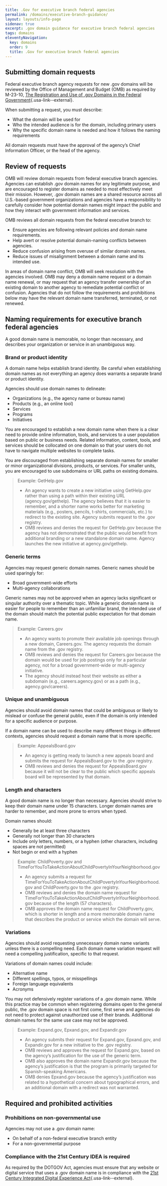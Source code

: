 ```yaml
---
title: .Gov for executive branch federal agencies
permalink: /domains/executive-branch-guidance/
layout: layouts/info-page
sidenav: true
excerpt: .gov domain guidance for executive branch federal agencies
tags: domains
eleventyNavigation:
  key: domains
  order: 9
  title: .Gov for executive branch federal agencies
---
```


## Submitting domain requests

Federal executive branch agency requests for new .gov domains will be reviewed by the Office of Management and Budget (OMB) as required by M-23-10, [The Registration and Use of .gov Domains in the Federal Government](https://www.whitehouse.gov/wp-content/uploads/2023/02/M-23-10-DOTGOV-Act-Guidance.pdf){.usa-link--external}.

When submitting a request, you must describe:

- What the domain will be used for
- Who the intended audience is for the domain, including primary users
- Why the specific domain name is needed and how it follows the naming requirements

All domain requests must have the approval of the agency’s Chief Information Officer, or the head of the agency.

## Review of requests

OMB will review domain requests from federal executive branch agencies. Agencies can establish .gov domain names for any legitimate purpose, and are encouraged to register domains as needed to most effectively meet their mission. However, .gov domain names are a shared resource across all U.S.-based government organizations and agencies have a responsibility to carefully consider how potential domain names might impact the public and how they interact with government information and services.

OMB reviews all domain requests from the federal executive branch to:

- Ensure agencies are following relevant policies and domain name requirements.
- Help avert or resolve potential domain-naming conflicts between agencies.
- Reduce confusion arising from overuse of similar domain names.
- Reduce issues of misalignment between a domain name and its intended use.

In areas of domain name conflict, OMB will seek resolution with the agencies involved. OMB may deny a domain name request or a domain name renewal, or may request that an agency transfer ownership of an existing domain to another agency to remediate potential conflict or confusion. Agencies that do not follow the requirements and prohibitions below may have the relevant domain name transferred, terminated, or not renewed.

## Naming requirements for executive branch federal agencies

A good domain name is memorable, no longer than necessary, and describes your organization or service in an unambiguous way.

### Brand or product identity

A domain name helps establish brand identity. Be careful when establishing domain names as not everything an agency does warrants a separate brand or product identity.

Agencies should use domain names to delineate:

- Organizations (e.g., the agency name or bureau name)
- Products (e.g., an online tool)
- Services
- Programs
- Initiatives

You are encouraged to establish a new domain name when there is a clear need to provide online information, tools, and services to a user population based on public or business needs. Related information, content, tools, and services should be collocated on one domain so that your users do not have to navigate multiple websites to complete tasks.

You are discouraged from establishing separate domain names for smaller or minor organizational divisions, products, or services. For smaller units, you are encouraged to use subdomains or URL paths on existing domains.

> Example: GetHelp.gov
> 
> - An agency wants to create a new initiative using GetHelp.gov rather than using a path within their existing URL (agency.gov/gethelp). The agency believes that it is easier to remember, and a shorter name works better for marketing materials (e.g., posters, pencils, t-shirts, commercials, etc.) to redirect to the existing site. Agency submits request to the .gov registry.
> - OMB reviews and denies the request for GetHelp.gov because the agency has not demonstrated that the public would benefit from additional branding or a new standalone domain name. Agency launches the new initiative at agency.gov/gethelp.

### Generic terms

Agencies may request generic domain names. Generic names should be used sparingly for:

- Broad government-wide efforts
- Multi-agency collaborations

Generic names may not be approved when an agency lacks significant or singular authority over a thematic topic. While a generic domain name is easier for people to remember than an unfamiliar brand, the intended use of the domain should match the potential public expectation for that domain name.

> Example: Careers.gov
> 
> - An agency wants to promote their available job openings through a new domain, Careers.gov. The agency requests the domain name from the .gov registry.
> - OMB reviews and denies the request for Careers.gov because the domain would be used for job postings only for a particular agency, not for a broad government-wide or multi-agency initiative.
> - The agency should instead host their website as either a subdomain (e.g., careers.agency.gov) or as a path (e.g., agency.gov/careers).

### Unique and unambiguous

Agencies should avoid domain names that could be ambiguous or likely to mislead or confuse the general public, even if the domain is only intended for a specific audience or purpose.

If a domain name can be used to describe many different things in different contexts, agencies should request a domain name that is more specific.

> Example: AppealsBoard.gov
> 
> - An agency is getting ready to launch a new appeals board and submits the request for AppealsBoard.gov to the .gov registry.
> - OMB reviews and denies the request for AppealsBoard.gov because it will not be clear to the public which specific appeals board will be represented by that domain.

### Length and characters

A good domain name is no longer than necessary. Agencies should strive to keep their domain name under 15 characters. Longer domain names are harder to remember, and more prone to errors when typed.

Domain names should:

- Generally be at least three characters
- Generally not longer than 30 characters
- Include only letters, numbers, or a hyphen (other characters, including spaces are not permitted)
- Not begin or end with a hyphen

> Example: ChildPoverty.gov and TimeForYouToTakeActionAboutChildPovertyInYourNeighborhood.gov
> 
> - An agency submits a request for TimeForYouToTakeActionAboutChildPovertyInYourNeighborhood.gov and ChildPoverty.gov to the .gov registry.
> - OMB reviews and denies the domain name request for TimeForYouToTakeActionAboutChildPovertyInYourNeighborhood.gov because of the length (57 characters).
> - OMB approves the domain name request for ChildPoverty.gov, which is shorter in length and a more memorable domain name that describes the product or service which the domain will serve.

### Variations

Agencies should avoid requesting unnecessary domain name variants unless there is a compelling need. Each domain name variation request will need a compelling justification, specific to that request.

Variations of domain names could include:

- Alternative name
- Different spellings, typos, or misspellings
- Foreign language equivalents
- Acronyms
  
You may not defensively register variations of a .gov domain name. While this practice may be common when registering domains open to the general public, the .gov domain space is not first come, first serve and agencies do not need to protect against unauthorized use of their brands. Additional domain names for the same use case may not be approved.

> Example: Expand.gov, Epxand.gov, and Expandir.gov
> 
> - An agency submits their request for Expand.gov, Epxand.gov, and Expandir.gov for a new initiative to the .gov registry.
> - OMB reviews and approves the request for Expand.gov, based on the agency’s justification for the use of the generic term.
> - OMB also approves the domain name Expandir.gov because the agency’s justification is that the program is primarily targeted for Spanish-speaking Americans.
> - OMB denies Epxand.gov because the agency’s justification was related to a hypothetical concern about typographical errors, and an additional domain with a redirect was not warranted.

## Required and prohibited activities

### Prohibitions on non-governmental use

Agencies may not use a .gov domain name:

- On behalf of a non-federal executive branch entity
- For a non-governmental purpose

### Compliance with the 21st Century IDEA is required

As required by the DOTGOV Act, agencies must ensure that any website or digital service that uses a .gov domain name is in compliance with the [21st Century Integrated Digital Experience Act](https://digital.gov/resources/delivering-digital-first-public-experience/){.usa-link--external}.


